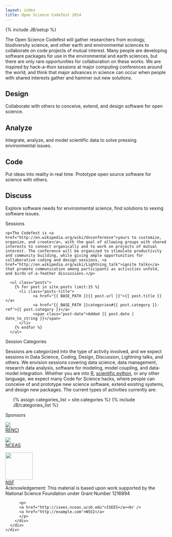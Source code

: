 ```yaml
---
layout: index
title: Open Science Codefest 2014
---
```

{% include JB/setup %}
<p id="intro">
The Open Science Codefest will gather researchers from ecology, biodiversity science, and other earth and environmental sciences to collaborate on code projects of mutual interest. Many people are developing software packages for use in the environmental and earth sciences, but there are only rare opportunities for collaboration on these works. We are inspired by hack-a-thon sessions at major computing conferences around the world, and think that major advances in science can occur when people with shared interests gather and hammer out new solutions.
</p>
<div class="container-fluid featured" id="design">
	<h2>Design</h2>
	<p>Collaborate with others to conceive, extend, and design software for open science.</p>
</div>
<div class="container-fluid featured" id="analyze">
	<h2>Analyze</h2>
    <p>Integrate, analyze, and model scientific data to solve pressing environmental issues.</p>
</div>
<div class="container-fluid featured" id="code">
	<h2>Code</h2>
    <p>Put ideas into reality in real time. Prototype open source software for science with others.</p>
</div>
<div class="container-fluid featured" id="discuss">
	<h2>Discuss</h2>
    <p>Explore software needs for environmental science, find solutions to vexing software issues.</p>
</div>
<div class="clearfix"></div>
<div class="container-fluid" id="sessions">
	<div class="title" id="sessions">
	  Sessions
	</div> 
	
	<p>The Codefest is <a href="http://en.wikipedia.org/wiki/Unconference">yours to customize, organize, and create</a>, with the goal of allowing groups with shared interests to connect organically and to work on projects of mutual interest. The conference will be organized to stimulate productivity and community building, while giving ample opportunities for collaborative coding and design sessions, <a href="http://en.wikipedia.org/wiki/Lightning_talk">ignite talks</a> that promote communication among participants as activities unfold, and birds-of-a-feather discussions.</p>
	
	  <ul class="posts">
	    {% for post in site.posts limit:15 %}
	      <li class="posts-title">
		      	<a href="{{ BASE_PATH }}{{ post.url }}">{{ post.title }}</a>
		      	<a href="{{ BASE_PATH }}categories#{{ post.category }}-ref">{{ post.category }}</a>
		      	<span class="post-date">Added {{ post.date | date_to_string }}</span>
	      </li>
	    {% endfor %}
	  </ul>
</div>
<div class="container-fluid">
	<div class="title" id="categories">
	  Session Categories
	</div> 
	<div>
	    <p>Sessions are categorized into the type of activity involved, and we expect sessions in Data Science, Coding, Design, Discussion, Lightning talks, and others.  We envision sessions covering data science, data management, research data analysis, software for modeling, model coupling, and data-model integration.  Whether you are into <a href="http://r-project.org">R</a>, <a href="http://python.org">scientific python</a>, or any other language, we expect many Code for Science hacks, where people can conceive of and prototype new science software, extend existing systems, and design new packages. The current types of activities currently are:
	    <ul class="tag_box inline">
	      {% assign categories_list = site.categories %}
	      {% include JB/categories_list %}
	    </ul>
	</div>
</div>
<div class="container-fluid" id="sponsors">
	<div class="title">
	  Sponsors
	</div> 
	<div class="container-fluid">
	  <div class="row-fluid">
	    <div class="span3 text-box">
	      <p>
	      	<img src="{{ HOME_PATH }}assets/img/renci.jpg" /><br/>
	      	<a href="http://renci.org/">RENCI</a>
	      </p>
	    </div>
	    <div class="span3 text-box">
	      <p>
	          <img src="{{ HOME_PATH }}assets/img/logo-nceas-white.png" /><br />
	          <a href="http://www.nceas.ucsb.edu">NCEAS</a>
	      </p>
	    </div>
	   <div class="span3 text-box">
	      <p>
	       <img src="{{ HOME_PATH }}assets/img/nsf.gif" height="85" style="height:85px"/><br />
	          <a href="http://www.nsf.gov/">NSF</a><br/>
	          <span class="tiny">Acknowledgement: This material is based upon work supported by the National Science Foundation under Grant Number 1216894</span>
	      </p>
	    </div>
	    <div class="span3 text-box">
	    
	      <p>
	      <a href="http://isees.nceas.ucsb.edu">ISEES</a><br />
	      <a href="http://example.com">WSSI</a>
	      </p>
	    </div>
	  </div>
	</div>
</div>
